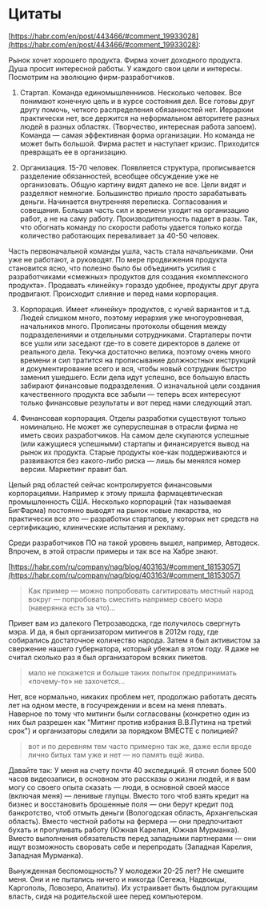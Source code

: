 Цитаты
======

[https://habr.com/en/post/443466/#comment_19933028](https://habr.com/en/post/443466/#comment_19933028):

Рынок хочет хорошего продукта. Фирма хочет доходного продукта. Душа просит интересной работы. У каждого свои цели и интересы.
Посмотрим на эволюцию фирм-разработчиков.

1. Стартап. Команда единомышленников. Несколько человек. Все понимают конечную цель и в курсе состояния дел. Все готовы друг другу помочь, четкого распределения обязанностей нет. Иерархии практически нет, все держится на неформальном авторитете разных людей в разных областях. (Творчество, интересная работа запоем). Команда — самая эффективная форма организации. Но команда не может быть большой. Фирма растет и наступает кризис. Приходится превращать ее в организацию.

2. Организация. 15-70 человек. Появляется структура, прописывается разделение обязанностей, всеобщее обсуждение уже не организовать. Общую картину видят далеко не все. Цели видят и разделяют немногие. Большинство пришло просто зарабатывать деньги. Начинается внутренняя переписка. Согласования и совещания. Большая часть сил и времени уходит на организацию работ, а не на саму работу. Производительность падает в разы. Так, что обогнать команду по скорости работы удается только когда количество работающих переваливает за 40-50 человек.

  Часть первоначальной команды ушла, часть стала начальниками. Они уже не работают, а руководят. По мере продвижения продукта становится ясно, что полезно было бы объединить усилия с разработчиками «смежных» продуктов для создания «комплексного продукта». Продавать «линейку» гораздо удобнее, продукты друг друга продвигают. Происходит слияние и перед нами корпорация.

3. Корпорация. Имеет «линейку» продуктов, с кучей вариантов и т.д. Людей слишком много, поэтому иерархия уже многоуровневая, начальников много. Прописаны протоколы общения между подразделениями и отдельными сотрудниками. Стартаперы почти все ушли или заседают где-то в совете директоров в далеке от реального дела. Текучка достаточно велика, поэтому очень много времени и сил тратится на прописывание должностных инструкций и документирование всего и вся, чтобы новый сотрудник быстро заменил ушедшего. Если дела идут успешно, все большую власть забирают финансовые подразделения. О изначальной цели создания качественного продукта все забыли — теперь всех интересуют только финансовые результаты и вот перед нами следующий этап.

4. Финансовая корпорация. Отделы разработки существуют только номинально. Не может же суперуспешная в отрасли фирма не иметь своих разработчиков. На самом деле скупаются успешные (или кажущиеся успешными) стартапы и финансируется вывод на рынок их продукта. Старые продукты кое-как поддерживаются и развиваются без какого-либо риска — лишь бы менялся номер версии. Маркетинг правит бал.

  Целый ряд областей сейчас контролируется финансовыми корпорациями. Например к этому пришла фармацевтическая промышленность США. Несколько корпораций (так называемая БигФарма) постоянно выводят на рынок новые лекарства, но практически все это — разработки стартапов, у которых нет средств на сертификацию, клинические испытания и рекламу.

  Среди разработчиков ПО на такой уровень вышел, например, Автодеск. Впрочем, в этой отрасли примеры и так все на Хабре знают.

[https://habr.com/ru/company/nag/blog/403163/#comment_18153057](https://habr.com/ru/company/nag/blog/403163/#comment_18153057)

>Как пример — можно попробовать сагитировать местный народ вокруг — попробовать сместить например своего мэра (наверянка есть за что)…

Привет вам из далекого Петрозаводска, где получилось свергнуть мэра. И да, я был организатором митингов в 2012м году, где собирались достаточное количество народа. Затем я был активистом за свержение нашего губернатора, который убежал в этом году. Я даже не считал сколько раз я был организатором всяких пикетов.

>мало не покажется и больше таких попыток предпринимать «почему-то» не захочется…

Нет, все нормально, никаких проблем нет, продолжаю работать десять лет на одном месте, в госучреждении и всем на меня плевать. Наверное по тому что митинги были согласованы (конкретно один из них был разрешен как "Митинг против избрания В.В.Путина на третий срок") и организаторы следили за порядком ВМЕСТЕ с полицией?

>вот и по деревням тем часто примерно так же, даже если вроде лично битых там уже и нет — но память ещё жива.

Давайте так: У меня на счету почти 40 экспедиций. Я отснял более 500 часов видеозаписи, в основном это рассказы о жизни людей, и я вам могу со своего опыта сказать — люди, в основной своей массе (включая меня) — ленивые глупцы. Вместо того чтоб взять кредит на бизнес и восстановить брошенные поля — они берут кредит под банкротство, чтоб отмыть деньги (Вологодская область, Архангельская область). Вместо честной работы на фермера — они предпочитают бухать и прогуливать работу (Южная Карелия, Южная Мурманка). Вместо выполнения обязательств перед западными партнерами — они ищут возможность своровать себе и перепродать (Западная Карелия, Западная Мурманка).

Вынужденная беспомощность? У молодежи 20-25 лет? Не смешите меня. Они и не пытались ничего и никогда (Сегежа, Надвоицы, Каргополь, Ловозеро, Апатиты). Их устраивает быть быдлом ругающим власть, сидя на родительской шее перед компьютером.
